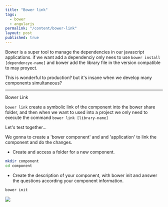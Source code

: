 ```yaml
---
title: "Bower link"
tags: 
  - bower
  - angularjs
permalink: "/content/bower-link"
layout: post
published: true
---
```

Bower is a super tool to manage the dependencies in our javascript applications.  if we want add a dependenciy only nees to use `bower install [dependencye-name]` and bower add the library file in the version compatible to may proyect.

This is wonderful to production? but it's insane when we develop many components simultaneous?

<!-- more -->

---

Bower Link

`bower link` create a symbolic link of the component into the bower share folder, and then when we want to used into a project we only need to execute the command `bower link [library-name]`

Let's test together...

We gonna to create a 'bower component' and  and 'application' to link the component and do the changes.

- Create and access a folder for a new component.

```bash
mkdir component
cd component
```
- Create the description of your component, with bower init and answer the questions according your component information.

```bash
bower init
```

![]({{BASE_PATH}}/assets/images/posts//bower-link.png)